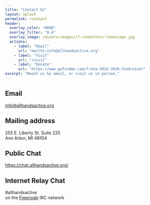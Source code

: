 ```yaml
---
title: "Contact Us"
layout: splash
permalink: /contact
header:
  overlay_color: "#000"
  overlay_filter: "0.6"
  overlay_image: /assets/images/rf-connectors-landscape.jpg
  actions:
    - label: "Email"
      url: "mailto:info@allhandsactive.org"
    - label: "Visit"
      url: "/visit"
    - label: "Donate"
      url: "https://www.gofundme.com/f/aha-2019-2020-fundraiser"
excerpt: "Reach us by email, or visit us in person."
---
```


## Email

info@allhandsactive.org

## Mailing address

255 E. Liberty St. Suite 225<br/>
Ann Arbor, MI 48104

## Public Chat

https://chat.allhandsactive.org/

## Internet Relay Chat

\#allhandsactive<br />
on the <a href="https://freenode.org">Freenode</a> IRC network


<!--## Contact Form

Use this form to send us an email

<form action="#" style="width: 50%">
  <input type="text" name="first_name" placeholder="Jane" aria-label="first name" style="width: 46.5%; float: left; margin-bottom: 1em" />
  <input type="text" name="last_name" placeholder="Smith" aria-label="last name" style="width: 46.5%; float: right; margin-bottom: 1em" />
  <input type="email" name="email" aria-label="email" style="margin-bottom: 1em" placeholder="jane.smith@gmail.com" />
  <textarea cols="46" rows="5" name="comments" aria-label="comments" style="margin-bottom: 1em" placeholder="Send us a message"></textarea>
  <input class="btn btn--primary" type="submit" value="Submit" />
</form>-->
